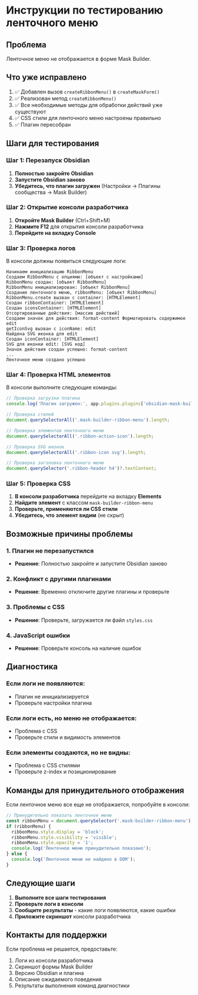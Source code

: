 # Инструкции по тестированию ленточного меню

## Проблема
Ленточное меню не отображается в форме Mask Builder.

## Что уже исправлено
1. ✅ Добавлен вызов `createRibbonMenu()` в `createMaskForm()`
2. ✅ Реализован метод `createRibbonMenu()`
3. ✅ Все необходимые методы для обработки действий уже существуют
4. ✅ CSS стили для ленточного меню настроены правильно
5. ✅ Плагин пересобран

## Шаги для тестирования

### Шаг 1: Перезапуск Obsidian
1. **Полностью закройте Obsidian**
2. **Запустите Obsidian заново**
3. **Убедитесь, что плагин загружен** (Настройки → Плагины сообщества → Mask Builder)

### Шаг 2: Открытие консоли разработчика
1. **Откройте Mask Builder** (Ctrl+Shift+M)
2. **Нажмите F12** для открытия консоли разработчика
3. **Перейдите на вкладку Console**

### Шаг 3: Проверка логов
В консоли должны появиться следующие логи:

```
Начинаем инициализацию RibbonMenu
Создаем RibbonMenu с опциями: [объект с настройками]
RibbonMenu создан: [объект RibbonMenu]
RibbonMenu инициализирован: [объект RibbonMenu]
Создание ленточного меню, ribbonMenu: [объект RibbonMenu]
RibbonMenu.create вызван с container: [HTMLElement]
Создан ribbonContainer: [HTMLElement]
Создан iconsContainer: [HTMLElement]
Отсортированные действия: [массив действий]
Создаем значок для действия: format-content Форматировать содержимое edit
getIconSvg вызван с iconName: edit
Найдена SVG иконка для edit
Создан iconContainer: [HTMLElement]
SVG для иконки edit: [SVG код]
Значок действия создан успешно: format-content
...
Ленточное меню создано успешно
```

### Шаг 4: Проверка HTML элементов
В консоли выполните следующие команды:

```javascript
// Проверка загрузки плагина
console.log('Плагин загружен:', app.plugins.plugins['obsidian-mask-builder']);

// Проверка стилей
document.querySelectorAll('.mask-builder-ribbon-menu').length;

// Проверка элементов ленточного меню
document.querySelectorAll('.ribbon-action-icon').length;

// Проверка SVG иконок
document.querySelectorAll('.ribbon-icon svg').length;

// Проверка заголовка ленточного меню
document.querySelector('.ribbon-header h4')?.textContent;
```

### Шаг 5: Проверка CSS
1. **В консоли разработчика** перейдите на вкладку **Elements**
2. **Найдите элемент** с классом `mask-builder-ribbon-menu`
3. **Проверьте, применяются ли CSS стили**
4. **Убедитесь, что элемент видим** (не скрыт)

## Возможные причины проблемы

### 1. Плагин не перезапустился
- **Решение**: Полностью закройте и запустите Obsidian заново

### 2. Конфликт с другими плагинами
- **Решение**: Временно отключите другие плагины и проверьте

### 3. Проблемы с CSS
- **Решение**: Проверьте, загружается ли файл `styles.css`

### 4. JavaScript ошибки
- **Решение**: Проверьте консоль на наличие ошибок

## Диагностика

### Если логи не появляются:
- Плагин не инициализируется
- Проверьте настройки плагина

### Если логи есть, но меню не отображается:
- Проблема с CSS
- Проверьте стили и видимость элементов

### Если элементы создаются, но не видны:
- Проблема с CSS стилями
- Проверьте z-index и позиционирование

## Команды для принудительного отображения

Если ленточное меню все еще не отображается, попробуйте в консоли:

```javascript
// Принудительно показать ленточное меню
const ribbonMenu = document.querySelector('.mask-builder-ribbon-menu');
if (ribbonMenu) {
  ribbonMenu.style.display = 'block';
  ribbonMenu.style.visibility = 'visible';
  ribbonMenu.style.opacity = '1';
  console.log('Ленточное меню принудительно показано');
} else {
  console.log('Ленточное меню не найдено в DOM');
}
```

## Следующие шаги

1. **Выполните все шаги тестирования**
2. **Проверьте логи в консоли**
3. **Сообщите результаты** - какие логи появляются, какие ошибки
4. **Приложите скриншот** консоли разработчика

## Контакты для поддержки

Если проблема не решается, предоставьте:
1. Логи из консоли разработчика
2. Скриншот формы Mask Builder
3. Версию Obsidian и плагина
4. Описание ожидаемого поведения
5. Результаты выполнения команд диагностики
